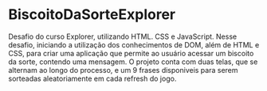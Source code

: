 # BiscoitoDaSorteExplorer
Desafio do curso Explorer, utilizando HTML. CSS e JavaScript.
Nesse desafio, iniciando a utilização dos conhecimentos de DOM, além de HTML e CSS, para criar uma aplicação que permite ao usuário acessar um biscoito da sorte, contendo uma mensagem. O projeto conta com duas telas, que se alternam ao longo do processo, e um 9 frases disponiveis para serem sorteadas aleatoriamente em cada refresh do jogo.
